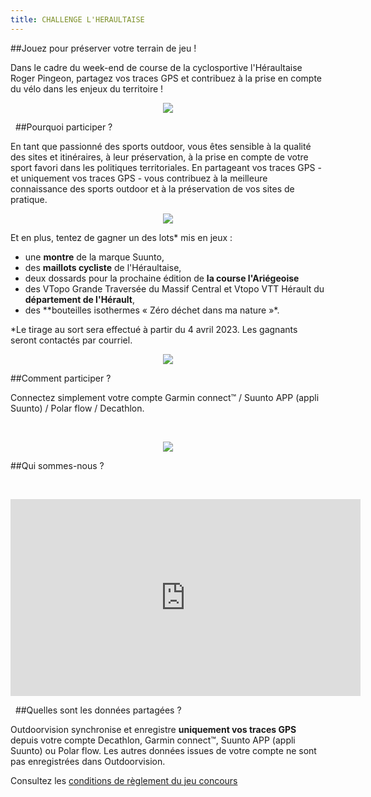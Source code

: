 ```yaml
---
title: CHALLENGE L'HERAULTAISE 
---
```


##Jouez pour préserver votre terrain de jeu !

Dans le cadre du week-end de course de la cyclosportive l'Héraultaise Roger Pingeon, partagez vos traces GPS et contribuez à la prise en compte du vélo dans les enjeux du territoire !

<participate></participate>

<p align="center">
  <img src="/medias/challenge/Photo3_Challenge.png">
</p>


&nbsp;
##Pourquoi participer ?

En tant que passionné des sports outdoor, vous êtes sensible à la qualité des sites et itinéraires, à leur préservation, à la prise en compte de votre sport favori dans les politiques territoriales. En partageant vos traces GPS - et uniquement vos traces GPS - vous contribuez à la meilleure connaissance des sports outdoor et à la préservation de vos sites de pratique.  

<p align="center">
  <img src="/medias/challenge/Photo2_Participe_contribue.png">
</p>

Et en plus, tentez de gagner un des lots* mis en jeux :
- une **montre** de la marque Suunto,
- des **maillots cycliste** de l'Héraultaise,
- deux dossards pour la prochaine édition de **la course l'Ariégeoise**
- des VTopo Grande Traversée du Massif Central et Vtopo VTT Hérault du **département de l'Hérault**,
- des **bouteilles isothermes « Zéro déchet dans ma nature »*.
 
*Le tirage au sort sera effectué à partir du 4 avril 2023. Les gagnants seront contactés par courriel.

<p align="center">
  <img src="/medias/challenge/Lots_Heraultaise.png">
</p>

##Comment participer ?

Connectez simplement votre compte Garmin connect™ / Suunto APP (appli Suunto) / Polar flow / Decathlon.


&nbsp;
<p align="center">
  <img src="/medias/VISUELS_DESK/logo-band9-nb.jpg">
</p>  

<participate></participate>

##Qui sommes-nous ?


&nbsp;
<p align="center">
<iframe width="560" height="315" src="https://www.youtube.com/embed/Sua7VDlhBs4" title="YouTube video player" frameborder="0" allow="accelerometer; autoplay; clipboard-write; encrypted-media; gyroscope; picture-in-picture" allowfullscreen></iframe>
</p>


&nbsp;
##Quelles sont les données partagées ?

Outdoorvision synchronise et enregistre **uniquement vos traces GPS** depuis votre compte Decathlon, Garmin connect™, Suunto APP (appli Suunto) ou Polar flow. Les autres données issues de votre compte ne sont pas enregistrées dans Outdoorvision.

Consultez les [conditions de règlement du jeu concours](/medias/challenge/reglement-challenge-Heraultaise.pdf)
<participate></participate>
